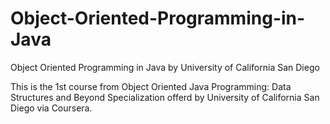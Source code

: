# Object-Oriented-Programming-in-Java
Object Oriented Programming in Java by University of California San Diego

This is the 1st course from Object Oriented Java Programming: Data Structures and Beyond Specialization offerd by University of California San Diego via Coursera.
